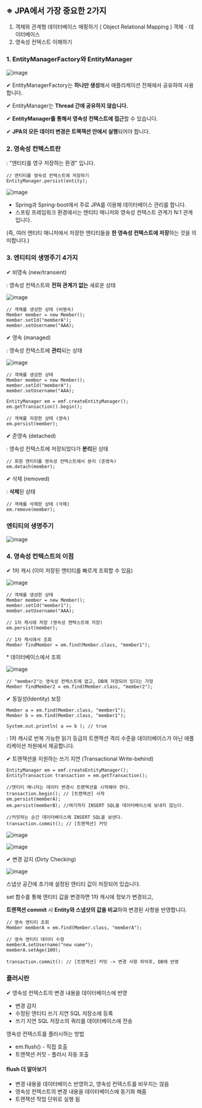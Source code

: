 ## ※ JPA에서 가장 중요한 2가지

1.  객체와 관계형 데이터베이스 매핑하기 ( Object Relational Mapping ) 객체 - 데이터베이스
2.  영속성 컨텍스트 이해하기

### 1. EntityManagerFactory와 EntityManager 

![image](https://github.com/kylo-dev/Spring-Jpa-Study/assets/103489352/54ece946-563d-4c9b-bc43-9f575de76099)


✔ EntityManagerFactory는 **하나만 생성**해서 애플리케이션 전체에서 공유하여 사용합니다.

✔ EntityManager는 **Thread 간에 공유하지 않습니다.**

✔ **EntityManager를 통해서 영속성 컨텍스트에 접근**할 수 있습니다.

✔ **JPA의 모든 데이터 변경은 트랙잭션 안에서 실행**되어야 합니다.

### 2. 영속성 컨텍스트란

: "엔티티를 영구 저장하는 환경" 입니다.

```
// 엔티티를 영속성 컨텍스트에 저장하기
EntityManager.persist(entity);
```

![image](https://github.com/kylo-dev/Spring-Jpa-Study/assets/103489352/8780b6cb-843a-4dbd-8f78-11ae953dbb6e)


* Spring과 Spring-boot에서 주로 JPA를 이용해 데이터베이스 관리를 합니다.
* 스프링 프레임워크 환경에서는 엔티티 매니저와 영속성 컨텍스트 관계가 N:1 관계입니다.

(즉, 여러 엔티티 매니저에서 저장한 엔티티들을 **한 영속성 컨텍스트에 저장**하는 것을 의미합니다.)

### 3. 엔티티의 생명주기 4가지

✔ 비영속 (new/transient)

: 영속성 컨텍스트와 **전혀 관계가 없는** 새로운 상태

![image](https://github.com/kylo-dev/Spring-Jpa-Study/assets/103489352/b7922324-6876-4e2e-a18f-177f7b1f543b)


```
// 객체를 생성한 상태 (비영속)
Member member = new Member();
member.setId("memberA");
member.setUsername("AAA);
```

✔ 영속 (managed)

: 영속성 컨텍스트에 **관리**되는 상태

![image](https://github.com/kylo-dev/Spring-Jpa-Study/assets/103489352/62ec1607-9cd7-4cbf-95a9-699293ffc13d)


```
// 객체를 생성한 상태
Member member = new Member();
member.setId("memberA");
member.setUsername("AAA);

EntityManager em = emf.createEntityManager();
em.getTransaction().begin();

// 객체를 저장한 상태 (영속)
em.persist(member);
```

✔ 준영속 (detached)

: 영속성 컨텍스트에 저장되었다가 **분리**된 상태

```
// 회원 엔티티를 영속성 컨텍스트에서 분리 (준영속)
em.detach(member);
```

✔ 삭제 (removed)

: **삭제**된 상태

```
// 객체를 삭제한 상태 (삭제)
em.remove(member);
```

### 엔티티의 생명주기

![image](https://github.com/kylo-dev/Spring-Jpa-Study/assets/103489352/7e88bb17-443f-416f-96a6-eba04dd9553c)


### 4. 영속성 컨텍스트의 이점

✔ 1차 캐시 (이미 저장된 엔티티를 빠르게 조회할 수 있음)

![image](https://github.com/kylo-dev/Spring-Jpa-Study/assets/103489352/90149cf4-ac5d-47f1-95f0-6317fc4097d2)


```
// 객체를 생성한 상태
Member member = new Member();
member.setId("member1");
member.setUsername("AAA);

// 1차 캐시에 저장 (영속성 켄텍스트에 저장)
em.persist(member);

// 1차 캐시에서 조회
Member findMember = em.find(Member.class, "member1");
```

\* 데이터베이스에서 조회

![image](https://github.com/kylo-dev/Spring-Jpa-Study/assets/103489352/9f31f2c0-3e3e-4a9c-8ae6-867f3abcf3fc)


```
// "member2"는 영속성 컨텍스트에 없고, DB에 저장되어 있다는 가정
Member findMember2 = em.find(Member.class, "member2");
```

✔ 동일성(Identity) 보장

```
Member a = em.find(Member.class, "member1");
Member b = em.find(Member.class, "member1");

System.out.println( a == b ); // true
```

: 1차 캐시로 반복 가능한 읽기 등급의 트랜잭션 격리 수준을 데이터베이스가 아닌 애플리케이션 차원에서 제공합니다.

✔ 트랜잭션을 지원하는 쓰기 지연 (Transactional Write-behind)

```
EntityManager em = emf.createEntityManager();
EntityTransaction transaction = em.getTransaction();

//엔티티 매니저는 데이터 변경시 트랜잭션을 시작해야 한다.
transaction.begin(); // [트랜잭션] 시작
em.persist(memberA);
em.persist(memberB); //여기까지 INSERT SQL을 데이터베이스에 보내지 않는다.

//커밋하는 순간 데이터베이스에 INSERT SQL을 보낸다.
transaction.commit(); // [트랜잭션] 커밋
```
![image](https://github.com/kylo-dev/Spring-Jpa-Study/assets/103489352/7386ab6d-bcff-4dfb-ba3a-65541ca05390)

![image](https://github.com/kylo-dev/Spring-Jpa-Study/assets/103489352/d6236f49-8be5-491d-a8f1-337700a4bbd9)


✔ 변경 감지 (Dirty Checking)

![image](https://github.com/kylo-dev/Spring-Jpa-Study/assets/103489352/7d5e7a59-d419-4a87-b72e-cdfc99db049f)


스냅샷 공간에 초기에 설정된 엔티티 값이 저장되어 있습니다.

set 함수를 통해 엔티티 값을 변경하면 1차 캐시에 정보가 변경되고,

**트랜잭션 commit** 시 **Entity와 스냅샷의 값을 비교**하여 변경된 사항을 반영합니다.

```
// 영속 엔티티 조회
Member memberA = em.find(Member.class, "memberA");

// 영속 엔티티 데이터 수정
memberA.setUsername("new name");
memberA.setAge(100);

transaction.commit(): // [트랜잭션] 커밋 -> 변경 사항 파악후, DB에 반영
```

### 플러시란

✔ 영속성 컨텍스트의 변경 내용을 데이터베이스에 반영

* 변경 감지
* 수정된 엔티티 쓰기 지연 SQL 저장소에 등록
* 쓰기 지연 SQL 저장소의 쿼리를 데이터베이스에 전송

영속성 컨텍스트를 플러시하는 방법
* em.flush() - 직접 호출
* 트랜잭션 커밋 - 플러시 자동 호출

#### flush 더 알아보기

* 변경 내용을 데이터베이스 반영하고, 영속성 컨텍스트를 비우지는 않음
* 영속성 컨텍스트의 변경 내용을 데이터베이스에 동기화 해줌
* 트랜잭션 작업 단위로 실행 됨 
